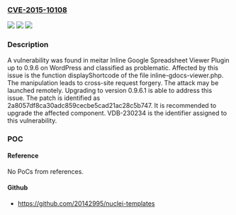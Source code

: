 ### [CVE-2015-10108](https://cve.mitre.org/cgi-bin/cvename.cgi?name=CVE-2015-10108)
![](https://img.shields.io/static/v1?label=Product&message=Inline%20Google%20Spreadsheet%20Viewer%20Plugin&color=blue)
![](https://img.shields.io/static/v1?label=Version&message=%3D%200.9.0%20&color=brighgreen)
![](https://img.shields.io/static/v1?label=Vulnerability&message=CWE-352%20Cross-Site%20Request%20Forgery&color=brighgreen)

### Description

A vulnerability was found in meitar Inline Google Spreadsheet Viewer Plugin up to 0.9.6 on WordPress and classified as problematic. Affected by this issue is the function displayShortcode of the file inline-gdocs-viewer.php. The manipulation leads to cross-site request forgery. The attack may be launched remotely. Upgrading to version 0.9.6.1 is able to address this issue. The patch is identified as 2a8057df8ca30adc859cecbe5cad21ac28c5b747. It is recommended to upgrade the affected component. VDB-230234 is the identifier assigned to this vulnerability.

### POC

#### Reference
No PoCs from references.

#### Github
- https://github.com/20142995/nuclei-templates

